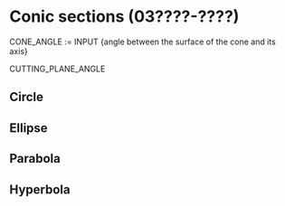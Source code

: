 # Conic sections (03????-????)

CONE_ANGLE := INPUT {angle between the surface of the cone and its axis}

CUTTING_PLANE_ANGLE 

## Circle

## Ellipse

## Parabola

## Hyperbola
